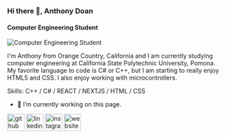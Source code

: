 ### Hi there 👋, Anthony Doan
#### Computer Engineering Student
![Computer Engineering Student](https://arturssmirnovs.github.io/github-profile-readme-generator/images/banner.png)

I'm Anthony from Orange Country, California and I am currently studying computer engineering at California State Polytechnic University, Pomona. My favorite language to code is C# or C++, but I am starting to really enjoy HTML5 and CSS. I also enjoy working with microcontrollers. 

Skills: C++ / C# / REACT / NEXTJS / HTML / CSS

- 🔭 I’m currently working on this page. 


[<img src='https://cdn.jsdelivr.net/npm/simple-icons@3.0.1/icons/github.svg' alt='github' height='40'>](https://github.com/antdoan123)  [<img src='https://cdn.jsdelivr.net/npm/simple-icons@3.0.1/icons/linkedin.svg' alt='linkedin' height='40'>](https://www.linkedin.com/in/antdoan/)  [<img src='https://cdn.jsdelivr.net/npm/simple-icons@3.0.1/icons/instagram.svg' alt='instagram' height='40'>](https://www.instagram.com/antdoan/)  [<img src='https://cdn.jsdelivr.net/npm/simple-icons@3.0.1/icons/icloud.svg' alt='website' height='40'>](https://antdoan.dev)  

